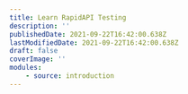 ```yaml
---
title: Learn RapidAPI Testing
description: ''
publishedDate: 2021-09-22T16:42:00.638Z
lastModifiedDate: 2021-09-22T16:42:00.638Z
draft: false
coverImage: ''
modules:
    - source: introduction
---
```

